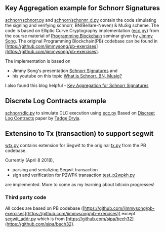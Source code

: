 ## Key Aggregation example for Schnorr Signatures

[schnorr/schnorr.py](schnorr/schnorr.py) and [schnorr/schonnr_d.py](schnorr/schnorr_d.py) contain the code simulating the signing and verifying schnorr, BN(Bellare-Neven) & MuSig scheme. The code is based on Elliptic Curve Cryptography implementation ([ecc.py](ecc.py)) from the course material of [Programming Blockchain](http://programmingblockchain.com) seminar given by [Jimmy Song](https://twitter.com/jimmysong). The original Programming Blockchain(PB) codebase can be found in [https://github.com/jimmysong/pb-exercises](https://github.com/jimmysong/pb-exercises).

The implementation is based on 
- Jimmy Song's presentation [Schnorr Signatures](https://prezi.com/amezx3cubxy0/schnorr-signatures/) and 
- his youtube on this topic [What is Schnorr, BN, Musig?](https://www.youtube.com/watch?v=thfCtc4jJZo)

I also found this blog helpful - [Key Aggregation for Schnorr Signatures](https://blockstream.com/2018/01/23/musig-key-aggregation-schnorr-signatures.html)

## Discrete Log Contracts example
[schnorr/dlc.py](schnorr/dlc.py) to simulate DLC execution using [ecc.py](ecc.py)
Based on [Discreet Log Contracts](https://adiabat.github.io/dlc.pdf) paper by [Tadge Dryja](https://twitter.com/tdryja).

## Extensino to Tx (transaction) to support segwit
[wtx.py](wtx.py) contains extension for Segwit to the original [tx.py](tx.py) from the PB codebase.

Currently (April 8 2018), 
- parsing and serializing Segwit transaction
- sign and verification for P2WPK transaction [test_p2wpkh.py](test_p2wpkh.py)

are implemented. More to come as my learning about bitcoin progresses!

### Third party code
All codes are based on PB codebase ([https://github.com/jimmysong/pb-exercises](https://github.com/jimmysong/pb-exercises)) except
[segwit_addr.py](segwit_addr.py) which is from [https://github.com/sipa/bech32](https://github.com/sipa/bech32).
